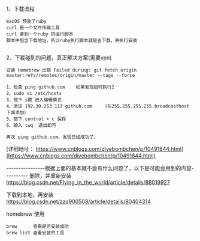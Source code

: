 
1、下载流程
```
macOS 预装了ruby
curl 是一个文件传输工具
curl 拿到一个ruby 的运行脚本
脚本中包含下载地址，所以ruby执行脚本就是去下载，并执行安装


```

2、下载碰到的问题，真正解决方案(需要vpn)
```
安装 Homebrew 出错 Failed during: git fetch origin master:refs/remotes/origin/master --tags --force

1、检查 ping github.com    如果发现超时执行2
2、sudo vi /etc/hosts
3、按下 s键 进入编辑模式
4、添加 192.30.253.113 github.com    （在255.255.255.255.broadcasthost 下面添加）
5、按下 control + c 保存
6、输入 :wq  退出即可

再次 ping github.com，发现已经成功了。

```
[详细地址： https://www.cnblogs.com/divebombchen/p/10491844.html](https://www.cnblogs.com/divebombchen/p/10491844.html)

----------------根据上面的基本就不会有什么问题了，以下是可能会用到的内容----------
删除，并重新安装
https://blog.csdn.net/Flying_in_the_world/article/details/88019927

下载到本地，再安装
https://blog.csdn.net/zzq900503/article/details/80404314

homebrew 使用
```
brew      查看是否安装成功
brew list 查看安装的工具



```